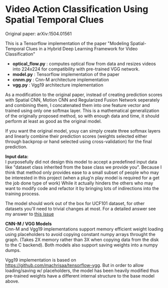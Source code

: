 # Video Action Classification Using Spatial Temporal Clues

Original paper: arXiv:1504.01561

This is a Tensorflow implementation of the paper "Modeling Spatial-Temporal Clues in a Hybrid Deep
Learning Framework for Video Classification"

* **optical_flow.py** : computes optical flow from data and resizes videos into 224x224 for compatibility with pre-trained VGG network.
* **model.py** : Tensorflow implementation of the paper
* **cnnm.py** : Cnn-M architecture implementation
* **vgg.py** : Vgg19 architecture implementation

As a modification to the original paper, instead of creating prediction scores with Spatial CNN, Motion CNN and Regularized Fusion Network seperately and combining them, I concatenated them into one feature vector and trained using only one softmax layer. This is a mathematical generalization of the originally proposed method, so with enough data and time, it should perform at least as good as the original model. 

If you want the original model, youy can simply create three softmax layers and linearly combine their prediction scores (weights selected either through backprop or hand selected using cross-validation) for the final prediction.

**Input data:**  
I purposefully did not design this model to accept  a predefined input data like "dataset class inherited from the base class we provide you". Because I think that method only provides ease to a small subset of people who may be interested in this project (when a plug'n play model is required for a get the job done type of work) While it actually hinders the others who may want to modify code and refactor it by bringing lots of indirections into the training process.

The model should work out of the box for UCF101 dataset, for other datasets you'll need to trivial changes at most. For a detailed answer see my answer to [this issue](https://github.com/talhasaruhan/video-action-classification/issues/2)


**CNN-M / VGG Models**  
Cnn-M and Vgg19 implementations support memory efficient weight loading using placeholders to avoid copying constant numpy arrays  throught the graph. (Takes 2X memory rather than 3X when copying data from the disk to the C backend). Both models also support saving weights into a numpy dumps.

Vgg19 implementation is based on https://github.com/machrisaa/tensorflow-vgg. But in order to allow loading/saving w/ placeholders, the model has been heavily modified thus pre-trained weights have a different internal structure to the base model above.
